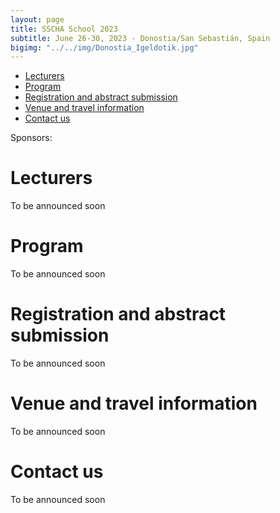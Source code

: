 ```yaml
---
layout: page
title: SSCHA School 2023
subtitle: June 26-30, 2023 - Donostia/San Sebastián, Spain
bigimg: "../../img/Donostia_Igeldotik.jpg"
---
```


- [Lecturers](#Lecturers)
- [Program](#Program)
- [Registration and abstract submission](#Registration)
- [Venue and travel information](#Travel)
- [Contact us](#Contact)

Sponsors:

<a name="Lecturers"></a>
# Lecturers

To be announced soon

<a name="Program"></a>
# Program

To be announced soon

<a name="Registration"></a>
# Registration and abstract submission

To be announced soon

<a name="Travel"></a>
# Venue and travel information

To be announced soon

<a name="Travel"></a>
# Contact us

To be announced soon



